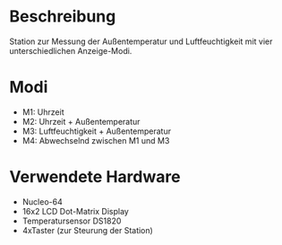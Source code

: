 # Beschreibung

Station zur Messung der Außentemperatur und Luftfeuchtigkeit mit vier unterschiedlichen Anzeige-Modi.

# Modi
- M1: Uhrzeit
- M2: Uhrzeit + Außentemperatur
- M3: Luftfeuchtigkeit + Außentemperatur
- M4: Abwechselnd zwischen M1 und M3

# Verwendete Hardware
- Nucleo-64
- 16x2 LCD Dot-Matrix Display
- Temperatursensor DS1820
- 4xTaster (zur Steurung der Station)
